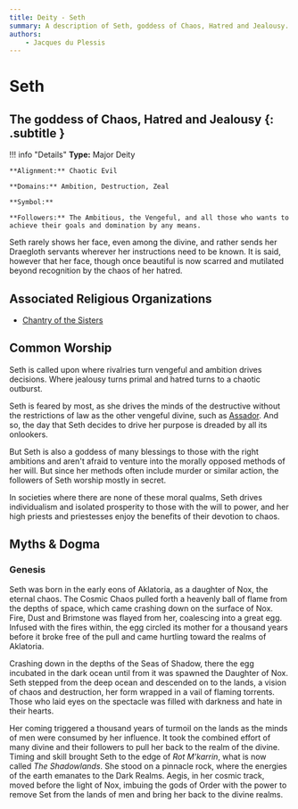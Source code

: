 ```yaml
---
title: Deity - Seth
summary: A description of Seth, goddess of Chaos, Hatred and Jealousy.
authors:
    - Jacques du Plessis
---
```

# Seth
## The goddess of Chaos, Hatred and Jealousy {: .subtitle }

!!! info "Details"
    **Type:** Major Deity

    **Alignment:** Chaotic Evil

    **Domains:** Ambition, Destruction, Zeal

    **Symbol:** 

    **Followers:** The Ambitious, the Vengeful, and all those who wants to achieve their goals and domination by any means.

Seth rarely shows her face, even among the divine, and rather sends her Draegloth servants wherever her instructions need to be known. It is said, however that her face, though once beautiful is now scarred and mutilated beyond recognition by the chaos of her hatred.

## Associated Religious Organizations
- [Chantry of the Sisters](/religion/organizations/chantry_of_the_sisters)

## Common Worship
Seth is called upon where rivalries turn vengeful and ambition drives decisions.  Where jealousy turns primal and hatred turns to a chaotic outburst.

Seth is feared by most, as she drives the minds of the destructive without the restrictions of law as the other vengeful divine, such as [Assador](/religion/deities/assador). And so, the day that Seth decides to drive her purpose is dreaded by all its onlookers.

But Seth is also a goddess of many blessings to those with the right ambitions and aren't afraid to venture into the morally opposed methods of her will.  But since her methods often include murder or similar action, the followers of Seth worship mostly in secret.

In societies where there are none of these moral qualms, Seth drives individualism and isolated prosperity to those with the will to power, and her high priests and priestesses enjoy the benefits of their devotion to chaos.

## Myths & Dogma
### Genesis
Seth was born in the early eons of Aklatoria, as a daughter of Nox, the eternal chaos. The Cosmic Chaos pulled forth a heavenly ball of flame from the depths of space, which came crashing down on the surface of Nox. Fire, Dust and Brimstone was flayed from her, coalescing into a great egg. Infused with the fires within, the egg circled its mother for a thousand years before it broke free of the pull and came hurtling toward the realms of Aklatoria.

Crashing down in the depths of the Seas of Shadow, there the egg incubated in the dark ocean until from it was spawned the Daughter of Nox.  Seth stepped from the deep ocean and descended on to the lands, a vision of chaos and destruction, her form wrapped in a vail of flaming torrents. Those who laid eyes on the spectacle was filled with darkness and hate in their hearts.

Her coming triggered a thousand years of turmoil on the lands as the minds of men were consumed by her influence.  It took the combined effort of many divine and their followers to pull her back to the realm of the divine. Timing and skill brought Seth to the edge of _Rot M'karrin_, what is now called _The Shadowlands_. She stood on a pinnacle rock, where the energies of the earth emanates to the Dark Realms. Aegis, in her cosmic track, moved before the light of Nox, imbuing the gods of Order with the power to remove Set from the lands of men and bring her back to the divine realms.